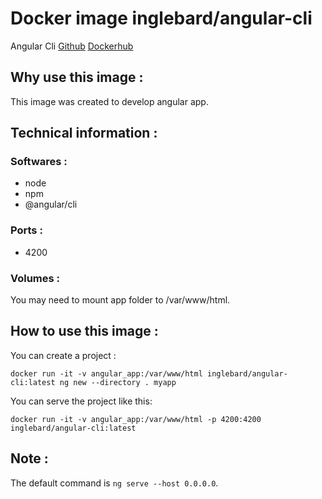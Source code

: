 # Docker image inglebard/angular-cli
Angular Cli
[Github](https://github.com/Inglebard/dockerfiles/tree/angular-cli)
[Dockerhub](https://hub.docker.com/r/inglebard/angular-cli)

## Why use this image :

This image was created to develop angular app.

## Technical information :

### Softwares :
* node
* npm
* @angular/cli

### Ports :
* 4200

### Volumes :
You may need to mount app folder to /var/www/html.

## How to use this image :

You can create a project :
```
docker run -it -v angular_app:/var/www/html inglebard/angular-cli:latest ng new --directory . myapp
```

You can serve the project like this:
```
docker run -it -v angular_app:/var/www/html -p 4200:4200 inglebard/angular-cli:latest

```

## Note :

The default command is `ng serve --host 0.0.0.0`.

